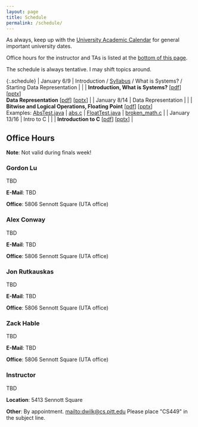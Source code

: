 ```yaml
---
layout: page
title: Schedule
permalink: /schedule/
---
```


As always, keep up with the [University Academic Calendar](https://www.provost.pitt.edu/students/academic-calendar) for general important university dates.

Office hours for the instructor and TAs is listed at the [bottom of this page](#office-hours).

The schedule is always tentative. I may shift topics around.

{:.schedule}
| January    6/9 | Introduction / [Syllabus]({{site.baseurl}}/syllabus) / What is Systems? / Starting Data Representation |
|              | **Introduction, What is Systems?** [[pdf]({{site.baseurl}}/slides/01_CS449_Introduction.pdf)] [[pptx]({{site.baseurl}}/slides/01_CS449_Introduction.pptx)]<br>**Data Representation** [[pdf]({{site.baseurl}}/slides/02_CS449_Data-Representation.pdf)] [[pptx]({{site.baseurl}}/slides/02_CS449_Data-Representation.pptx)] |
| January    8/14 | Data Representation |
|              | **Bitwise and Logical Operations, Floating Point** [[pdf]({{site.baseurl}}/slides/03_CS449_Data-Representation-II.pdf)] [[pptx]({{site.baseurl}}/slides/03_CS449_Data-Representation-II.pptx)]<br>Examples: [AbsTest.java]({{site.baseurl}}/examples/data-representation/AbsTest.java) \| [abs.c]({{site.baseurl}}/examples/data-representation/abs.c) \| [FloatTest.java]({{site.baseurl}}/examples/data-representation/FloatTest.java) \| [broken_math.c]({{site.baseurl}}/examples/data-representation/broken_math.c) |
| January    13/16 | Intro to C |
|              | **Introduction to C** [[pdf]({{site.baseurl}}/slides/04_CS449_Introduction-to-C.pdf)] [[pptx]({{site.baseurl}}/slides/04_CS449_Introduction-to-C.pptx)] |

## Office Hours

**Note**: Not valid during finals week!

### Gordon Lu

TBD

**E-Mail**: TBD

**Office**: 5806 Sennott Square (UTA office)

### Alex Conway

TBD

**E-Mail**: TBD

**Office**: 5806 Sennott Square (UTA office)

### Jon Rutkauskas

TBD

**E-Mail**: TBD

**Office**: 5806 Sennott Square (UTA office)

### Zack Hable

TBD

**E-Mail**: TBD

**Office**: 5806 Sennott Square (UTA office)

### Instructor

TBD

**Location**: 5413 Sennott Square

**Other**: By appointment. <mailto:dwilk@cs.pitt.edu> Please place "CS449" in the subject line.

<!--Tuesday: 1:00 - 3:00 Zach
Tuesday: 11:00 - 12:00
Thursday: -->

